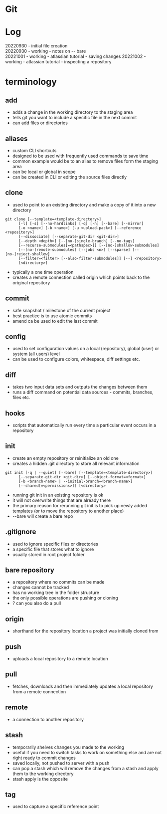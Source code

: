 # Git

# Log
20220930 - initial file creation  
20220930 - working - notes on -- bare  
20221001 - working - atlassian tutorial - saving changes
20221002 - working - atlassian tutorial - inspecting a repository  

# terminology

## add
- adds a change in the working directory to the staging area
- tells git you want to include a specific file in the next commit
- can add files or directories

## aliases
- custom CLI shortcuts
- designed to be used with frequently used commands to save time
- common example would be to an alias to remove files form the staging area
- can be local or global in scope
- can be created in CLI or editing the source files directly

## clone
- used to point to an existing directory and make a copy of it into a new directory
```
git clone [--template=<template-directory>]
	  [-l] [-s] [--no-hardlinks] [-q] [-n] [--bare] [--mirror]
	  [-o <name>] [-b <name>] [-u <upload-pack>] [--reference <repository>]
	  [--dissociate] [--separate-git-dir <git-dir>]
	  [--depth <depth>] [--[no-]single-branch] [--no-tags]
	  [--recurse-submodules[=<pathspec>]] [--[no-]shallow-submodules]
	  [--[no-]remote-submodules] [--jobs <n>] [--sparse] [--[no-]reject-shallow]
	  [--filter=<filter> [--also-filter-submodules]] [--] <repository>
	  [<directory>]
```
- typically a one time operation
- creates a remote connection called origin which points back to the original repository

## commit
- safe snapshot / milestone of the current project
- best practice is to use atomic commits
- amend ca be used to edit the last commit

## config
- used to set configuration values on a local (repository), global (user) or system (all users) level
- can be used to configure colors, whitespace, diff settings etc.

## diff
- takes two input data sets and outputs the changes between them
- runs a diff command on potential data sources - commits, branches, files etc.

## hooks
- scripts that automatically run every time a particular event occurs in a repository

## init
- create an empty repository or reinitialize an old one
- creates a hidden .git directory to store all relevant information
```
git init [-q | --quiet] [--bare] [--template=<template-directory>]
	  [--separate-git-dir <git-dir>] [--object-format=<format>]
	  [-b <branch-name> | --initial-branch=<branch-name>]
	  [--shared[=<permissions>]] [<directory>
```	
- running git init in an existing repository is ok
- it will not overwrite things that are already there
- the primary reason for rerunning git init is to pick up newly added templates (or to move the repository to another place)
- --bare will create a bare repo

## .gitignore
- used to ignore specific files or directories
- a specific file that stores what to ignore
- usually stored in root project folder

## bare repository
- a repository where no commits can be made
- changes cannot be tracked
- has no working tree in the folder structure
- the only possible operations are pushing or cloning
- ? can you also do a pull

## origin
- shorthand for the repository location a project was initially cloned from

## push
- uploads a local repository to a remote location

## pull
- fetches, downloads and then immediately updates a local repository from a remote connection

## remote
- a connection to another repository

## stash
- temporarily shelves changes you made to the working
- useful if you need to switch tasks to work on something else and are not right ready to commit changes
- saved locally, not pushed to server with a push
- can pop a stash which will remove the changes from a stash and apply them to the working directory
- stash apply is the opposite

## tag
- used to capture a specific reference point
